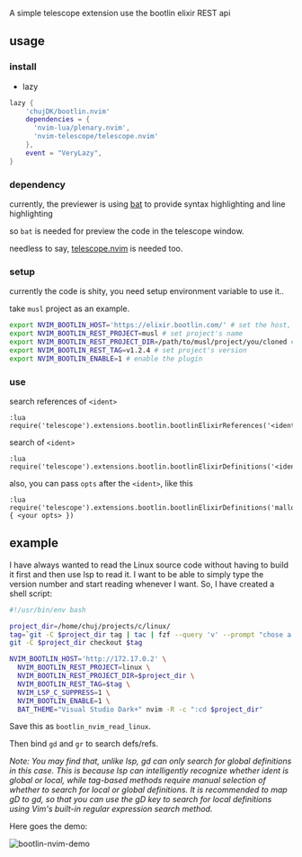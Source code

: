 A simple telescope extension use the bootlin elixir REST api

## usage

### install

- lazy

```lua
lazy {
    'chujDK/bootlin.nvim'
    dependencies = {
      'nvim-lua/plenary.nvim',
      'nvim-telescope/telescope.nvim'
    },
    event = "VeryLazy",
}
```

### dependency

currently, the previewer is using [bat](https://github.com/sharkdp/bat) to provide syntax highlighting and line highlighting

so `bat` is needed for preview the code in the telescope window.

needless to say, [telescope.nvim](https://github.com/nvim-telescope/telescope.nvim) is needed too.

### setup

currently the code is shity, you need setup environment variable to use it..

take `musl` project as an example.

```bash
export NVIM_BOOTLIN_HOST='https://elixir.bootlin.com/' # set the host, you can change to your local server
export NVIM_BOOTLIN_REST_PROJECT=musl # set project's name
export NVIM_BOOTLIN_REST_PROJECT_DIR=/path/to/musl/project/you/cloned # set local source dir
export NVIM_BOOTLIN_REST_TAG=v1.2.4 # set project's version
export NVIM_BOOTLIN_ENABLE=1 # enable the plugin
```

### use

search references of `<ident>`

```vim
:lua require('telescope').extensions.bootlin.bootlinElixirReferences('<ident>')
```

search  of `<ident>`

```vim
:lua require('telescope').extensions.bootlin.bootlinElixirDefinitions('<ident>')
```

also, you can pass `opts` after the `<ident>`, like this

```vim
:lua require('telescope').extensions.bootlin.bootlinElixirDefinitions('malloc', { <your opts> })
```

## example

I have always wanted to read the Linux source code without having to build it first and then use lsp to read it. I want to be able to simply type the version number and start reading whenever I want. So, I have created a shell script:

```bash
#!/usr/bin/env bash

project_dir=/home/chuj/projects/c/linux/
tag=`git -C $project_dir tag | tac | fzf --query 'v' --prompt "chose a tag:"`
git -C $project_dir checkout $tag

NVIM_BOOTLIN_HOST='http://172.17.0.2' \
  NVIM_BOOTLIN_REST_PROJECT=linux \
  NVIM_BOOTLIN_REST_PROJECT_DIR=$project_dir \
  NVIM_BOOTLIN_REST_TAG=$tag \
  NVIM_LSP_C_SUPPRESS=1 \
  NVIM_BOOTLIN_ENABLE=1 \
  BAT_THEME="Visual Studio Dark+" nvim -R -c ":cd $project_dir"
```

Save this as `bootlin_nvim_read_linux`.

Then bind `gd` and `gr` to search defs/refs.

*Note: You may find that, unlike lsp, gd can only search for global definitions in this case. This is because lsp can intelligently recognize whether ident is global or local, while tag-based methods require manual selection of whether to search for local or global definitions. It is recommended to map gD to gd, so that you can use the gD key to search for local definitions using Vim's built-in regular expression search method.*

Here goes the demo:

![bootlin-nvim-demo](https://github.com/chujDK/bootlin.nvim/assets/32593305/a92860a3-145a-4a42-a57c-15425e15f505)
